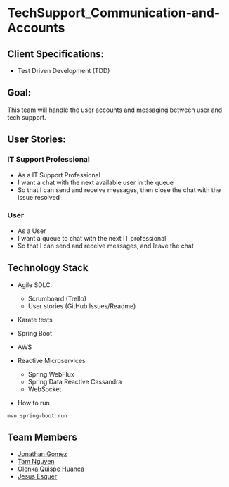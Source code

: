 # TechSupport_Communication-and-Accounts

## Client Specifications:
- Test Driven Development (TDD)


## Goal:
This team will handle the user accounts and messaging between user and tech support.


## User Stories:
### IT Support Professional
- As a IT Support Professional
- I want a chat with the next available user in the queue
- So that I can send and receive messages, then close the chat with the issue resolved

### User
- As a User
- I want a queue to chat with the next IT professional
- So that I can send and receive messages, and leave the chat


## Technology Stack
* Agile SDLC:
  * Scrumboard (Trello)
  *	User stories (GitHub Issues/Readme)
* Karate tests
* Spring Boot
* AWS
* Reactive Microservices
  *	Spring WebFlux
  *	Spring Data Reactive Cassandra
  *	WebSocket

* How to run
```
mvn spring-boot:run
```

## Team Members
* [Jonathan Gomez](https://github.com/JonathanAGomez)
* [Tam Nguyen](https://github.com/tamhpn)
* [Olenka Quispe Huanca](https://github.com/Olenkaqh)
* [Jesus Esquer](https://github.com/jm27)
